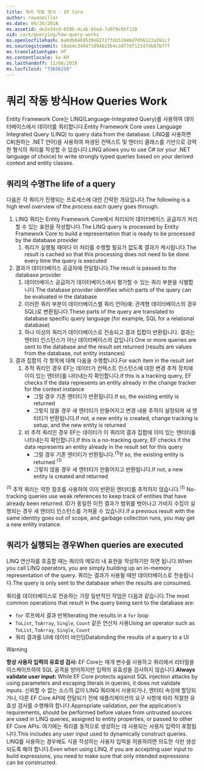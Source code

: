 ```yaml
---
title: 쿼리 작동 방식 - EF Core
author: rowanmiller
ms.date: 09/26/2018
ms.assetid: de2e34cd-659b-4cab-b5ed-7a979c6bf120
uid: core/querying/how-query-works
ms.openlocfilehash: ba0d68469530e6272ffbb51946d7856122a261c7
ms.sourcegitcommit: 18ab4c349473d94b15b4ca977df12147db07b77f
ms.translationtype: HT
ms.contentlocale: ko-KR
ms.lasthandoff: 11/06/2019
ms.locfileid: "73656250"
---
```

# <a name="how-queries-work"></a><span data-ttu-id="64b6d-102">쿼리 작동 방식</span><span class="sxs-lookup"><span data-stu-id="64b6d-102">How Queries Work</span></span>

<span data-ttu-id="64b6d-103">Entity Framework Core는 LINQ(Language-Integrated Query)를 사용하여 데이터베이스에서 데이터를 쿼리합니다.</span><span class="sxs-lookup"><span data-stu-id="64b6d-103">Entity Framework Core uses Language Integrated Query (LINQ) to query data from the database.</span></span> <span data-ttu-id="64b6d-104">LINQ를 사용하면 C#(원하는 .NET 언어)을 사용하여 파생된 컨텍스트 및 엔터티 클래스를 기반으로 강력한 형식의 쿼리를 작성할 수 있습니다.</span><span class="sxs-lookup"><span data-stu-id="64b6d-104">LINQ allows you to use C# (or your .NET language of choice) to write strongly typed queries based on your derived context and entity classes.</span></span>

## <a name="the-life-of-a-query"></a><span data-ttu-id="64b6d-105">쿼리의 수명</span><span class="sxs-lookup"><span data-stu-id="64b6d-105">The life of a query</span></span>

<span data-ttu-id="64b6d-106">다음은 각 쿼리가 진행되는 프로세스에 대란 간략한 개요입니다.</span><span class="sxs-lookup"><span data-stu-id="64b6d-106">The following is a high level overview of the process each query goes through.</span></span>

1. <span data-ttu-id="64b6d-107">LINQ 쿼리는 Entity Framework Core에서 처리되어 데이터베이스 공급자가 처리할 수 있는 표현을 작성합니다.</span><span class="sxs-lookup"><span data-stu-id="64b6d-107">The LINQ query is processed by Entity Framework Core to build a representation that is ready to be processed by the database provider</span></span>
   1. <span data-ttu-id="64b6d-108">쿼리가 실행될 때마다 이 처리를 수행할 필요가 없도록 결과가 캐시됩니다.</span><span class="sxs-lookup"><span data-stu-id="64b6d-108">The result is cached so that this processing does not need to be done every time the query is executed</span></span>
2. <span data-ttu-id="64b6d-109">결과가 데이터베이스 공급자에 전달됩니다.</span><span class="sxs-lookup"><span data-stu-id="64b6d-109">The result is passed to the database provider</span></span>
   1. <span data-ttu-id="64b6d-110">데이터베이스 공급자가 데이터베이스에서 평가할 수 있는 쿼리 부분을 식별합니다.</span><span class="sxs-lookup"><span data-stu-id="64b6d-110">The database provider identifies which parts of the query can be evaluated in the database</span></span>
   2. <span data-ttu-id="64b6d-111">이러한 쿼리 부분이 데이터베이스별 쿼리 언어(예: 관계형 데이터베이스의 경우 SQL)로 변환됩니다.</span><span class="sxs-lookup"><span data-stu-id="64b6d-111">These parts of the query are translated to database specific query language (for example, SQL for a relational database)</span></span>
   3. <span data-ttu-id="64b6d-112">하나 이상의 쿼리가 데이터베이스로 전송되고 결과 집합이 반환됩니다. 결과는 엔터티 인스턴스가 아닌 데이터베이스의 값입니다.</span><span class="sxs-lookup"><span data-stu-id="64b6d-112">One or more queries are sent to the database and the result set returned (results are values from the database, not entity instances)</span></span>
3. <span data-ttu-id="64b6d-113">결과 집합의 각 항목에 대해 다음을 수행합니다.</span><span class="sxs-lookup"><span data-stu-id="64b6d-113">For each item in the result set</span></span>
   1. <span data-ttu-id="64b6d-114">추적 쿼리인 경우 EF는 데이터가 컨텍스트 인스턴스에 대한 변경 추적 장치에 이미 있는 엔터티를 나타내는지 확인합니다.</span><span class="sxs-lookup"><span data-stu-id="64b6d-114">If this is a tracking query, EF checks if the data represents an entity already in the change tracker for the context instance</span></span>
      * <span data-ttu-id="64b6d-115">그럴 경우 기존 엔터티가 반환됩니다.</span><span class="sxs-lookup"><span data-stu-id="64b6d-115">If so, the existing entity is returned</span></span>
      * <span data-ttu-id="64b6d-116">그렇지 않을 경우 새 엔터티가 만들어지고 변경 내용 추적이 설정되며 새 엔터티가 반환됩니다.</span><span class="sxs-lookup"><span data-stu-id="64b6d-116">If not, a new entity is created, change tracking is setup, and the new entity is returned</span></span>
   2. <span data-ttu-id="64b6d-117">비 추적 쿼리인 경우 EF는 데이터가 이 쿼리의 결과 집합에 이미 있는 엔터티를 나타내는지 확인합니다.</span><span class="sxs-lookup"><span data-stu-id="64b6d-117">If this is a no-tracking query, EF checks if the data represents an entity already in the result set for this query</span></span>
      * <span data-ttu-id="64b6d-118">그럴 경우 기존 엔터티가 반환됩니다.<sup>(1)</sup></span><span class="sxs-lookup"><span data-stu-id="64b6d-118">If so, the existing entity is returned <sup>(1)</sup></span></span>
      * <span data-ttu-id="64b6d-119">그렇지 않을 경우 새 엔터티가 만들어지고 반환됩니다.</span><span class="sxs-lookup"><span data-stu-id="64b6d-119">If not, a new entity is created and returned</span></span>

<span data-ttu-id="64b6d-120"><sup>(1)</sup> 추적 쿼리는 약한 참조를 사용하여 이미 반환된 엔터티를 추적하지 않습니다.</span><span class="sxs-lookup"><span data-stu-id="64b6d-120"><sup>(1)</sup> No-tracking queries use weak references to keep track of entities that have already been returned.</span></span> <span data-ttu-id="64b6d-121">ID가 동일한 이전 결과가 범위를 벗어나고 가비지 수집이 실행되는 경우 새 엔터티 인스턴스를 가져올 수 있습니다.</span><span class="sxs-lookup"><span data-stu-id="64b6d-121">If a previous result with the same identity goes out of scope, and garbage collection runs, you may get a new entity instance.</span></span>

## <a name="when-queries-are-executed"></a><span data-ttu-id="64b6d-122">쿼리가 실행되는 경우</span><span class="sxs-lookup"><span data-stu-id="64b6d-122">When queries are executed</span></span>

<span data-ttu-id="64b6d-123">LINQ 연산자를 호출할 때는 쿼리의 메모리 내 표현을 작성하기만 하면 됩니다.</span><span class="sxs-lookup"><span data-stu-id="64b6d-123">When you call LINQ operators, you are simply building up an in-memory representation of the query.</span></span> <span data-ttu-id="64b6d-124">쿼리는 결과가 사용될 때만 데이터베이스로 전송됩니다.</span><span class="sxs-lookup"><span data-stu-id="64b6d-124">The query is only sent to the database when the results are consumed.</span></span>

<span data-ttu-id="64b6d-125">쿼리를 데이터베이스로 전송하는 가장 일반적인 작업은 다음과 같습니다.</span><span class="sxs-lookup"><span data-stu-id="64b6d-125">The most common operations that result in the query being sent to the database are:</span></span>

* <span data-ttu-id="64b6d-126">`for` 루프에서 결과 반복</span><span class="sxs-lookup"><span data-stu-id="64b6d-126">Iterating the results in a `for` loop</span></span>
* <span data-ttu-id="64b6d-127">`ToList`, `ToArray`, `Single`, `Count` 같은 연산자 사용</span><span class="sxs-lookup"><span data-stu-id="64b6d-127">Using an operator such as `ToList`, `ToArray`, `Single`, `Count`</span></span>
* <span data-ttu-id="64b6d-128">쿼리 결과를 UI에 데이터 바인딩</span><span class="sxs-lookup"><span data-stu-id="64b6d-128">Databinding the results of a query to a UI</span></span>

> [!WARNING]  
> <span data-ttu-id="64b6d-129">**항상 사용자 입력의 유효성 검사:** EF Core는 매개 변수를 사용하고 쿼리에서 리터럴을 이스케이프하여 SQL 공격을 방어하지만 입력의 유효성을 검사하지 않습니다.</span><span class="sxs-lookup"><span data-stu-id="64b6d-129">**Always validate user input:** While EF Core protects against SQL injection attacks by using parameters and escaping literals in queries, it does not validate inputs.</span></span> <span data-ttu-id="64b6d-130">신뢰할 수 없는 소스의 값이 LINQ 쿼리에서 사용되거나, 엔터티 속성에 할당되거나, 다른 EF Core API에 전달되기 전에 애플리케이션의 요구 사항에 따라 적절한 유효성 검사를 수행해야 합니다.</span><span class="sxs-lookup"><span data-stu-id="64b6d-130">Appropriate validation, per the application's requirements, should be performed before values from untrusted sources are used in LINQ queries, assigned to entity properties, or passed to other EF Core APIs.</span></span> <span data-ttu-id="64b6d-131">여기에는 쿼리를 동적으로 생성하는 데 사용되는 사용자 입력이 포함됩니다.</span><span class="sxs-lookup"><span data-stu-id="64b6d-131">This includes any user input used to dynamically construct queries.</span></span> <span data-ttu-id="64b6d-132">LINQ를 사용하는 경우에도 식을 작성하는 사용자 입력을 허용하려면 의도한 식만 생성되도록 해야 합니다.</span><span class="sxs-lookup"><span data-stu-id="64b6d-132">Even when using LINQ, if you are accepting user input to build expressions, you need to make sure that only intended expressions can be constructed.</span></span>
